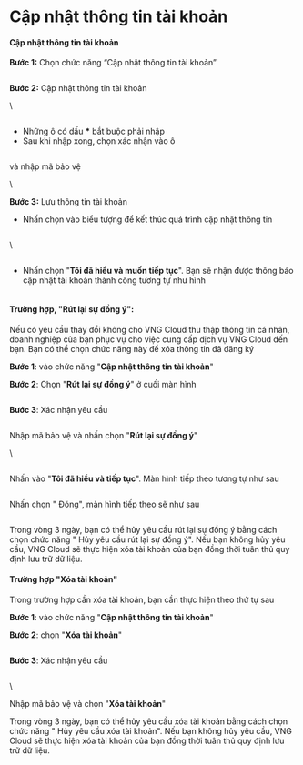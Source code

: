 # Cập nhật thông tin tài khoản



#### **Cập nhật thông tin tài khoản** <a href="#capnhatthongtintaikhoan-capnhatthongtintaikhoan" id="capnhatthongtintaikhoan-capnhatthongtintaikhoan"></a>

**Bước 1:** Chọn chức năng “Cập nhật thông tin tài khoản”



<figure><img src="https://docs.vngcloud.vn/download/attachments/31556041/image2023-10-17_15-6-12.png?version=1&#x26;modificationDate=1697529973000&#x26;api=v2" alt=""><figcaption></figcaption></figure>



**Bước 2:** Cập nhật thông tin tài khoản

\


<figure><img src="https://docs.vngcloud.vn/download/attachments/31556041/image2023-10-17_15-8-20.png?version=1&#x26;modificationDate=1697530101000&#x26;api=v2" alt=""><figcaption></figcaption></figure>

* Những ô có dấu **\*** bắt buộc phải nhập
* Sau khi nhập xong, chọn xác nhận vào ô

<figure><img src="https://docs.vngcloud.vn/download/attachments/31556041/image2021-6-24_17-33-22.png?version=1&#x26;modificationDate=1624530804000&#x26;api=v2" alt=""><figcaption></figcaption></figure>

và nhập mã bảo vệ&#x20;

\


**Bước 3:** Lưu thông tin tài khoản

*   Nhấn chọn vào biểu tượng   để kết thúc quá trình cập nhật thông tin

    <figure><img src="https://docs.vngcloud.vn/download/thumbnails/31556041/image2021-6-24_17-34-25.png?version=1&#x26;modificationDate=1624530867000&#x26;api=v2" alt=""><figcaption></figcaption></figure>

\


<figure><img src="https://docs.vngcloud.vn/download/attachments/31556041/image2023-10-17_15-20-51.png?version=1&#x26;modificationDate=1697530852000&#x26;api=v2" alt=""><figcaption></figcaption></figure>

* Nhấn chọn "**Tôi đã hiểu và muốn tiếp tục**". Bạn sẽ nhận được thông báo cập nhật tài khoản thành công tương tự như hình



<figure><img src="https://docs.vngcloud.vn/download/attachments/31556041/image2023-10-17_15-22-5.png?version=1&#x26;modificationDate=1697530926000&#x26;api=v2" alt=""><figcaption></figcaption></figure>



#### Trường hợp, "**Rút lại sự đồng ý**": <a href="#capnhatthongtintaikhoan-truonghop-rutlaisudongy" id="capnhatthongtintaikhoan-truonghop-rutlaisudongy"></a>

Nếu có yêu cầu thay đổi không cho VNG Cloud thu thập thông tin cá nhân, doanh nghiệp của bạn phục vụ cho việc cung cấp dịch vụ VNG Cloud đến bạn. Bạn có thể chọn chức năng này để xóa thông tin đã đăng ký

**Bước 1**: vào chức năng "**Cập nhật thông tin tài khoản**"

**Bước 2**: Chọn "**Rút lại sự đồng ý**" ở cuối màn hình

<figure><img src="https://docs.vngcloud.vn/download/attachments/31556041/image2023-10-17_15-27-26.png?version=1&#x26;modificationDate=1697531247000&#x26;api=v2" alt=""><figcaption></figcaption></figure>

**Bước 3**: Xác nhận yêu cầu

<figure><img src="https://docs.vngcloud.vn/download/attachments/31556041/image2023-10-17_15-28-48.png?version=1&#x26;modificationDate=1697531330000&#x26;api=v2" alt=""><figcaption></figcaption></figure>

Nhập mã bảo vệ và nhấn chọn "**Rút lại sự đồng ý**"

\


<figure><img src="https://docs.vngcloud.vn/download/attachments/31556041/image2023-10-17_15-28-4.png?version=1&#x26;modificationDate=1697531285000&#x26;api=v2" alt=""><figcaption></figcaption></figure>

Nhấn vào "**Tôi đã hiểu và tiếp tục**". Màn hình tiếp theo tương tự như sau

<figure><img src="https://docs.vngcloud.vn/download/attachments/31556041/image2023-10-17_16-50-31.png?version=1&#x26;modificationDate=1697536232000&#x26;api=v2" alt=""><figcaption></figcaption></figure>

Nhấn chọn " Đóng", màn hình tiếp theo sẽ như sau

&#x20;

<figure><img src="https://docs.vngcloud.vn/download/attachments/31556041/image2023-10-17_16-51-45.png?version=1&#x26;modificationDate=1697536306000&#x26;api=v2" alt=""><figcaption></figcaption></figure>

Trong vòng 3 ngày, bạn có thể hủy yêu cầu rút lại sự đồng ý bằng cách chọn chức năng " Hủy yêu cầu rút lại sự đồng ý". Nếu bạn không hủy yêu cầu, VNG Cloud sẽ thực hiện xóa tài khoản của bạn đồng thời tuân thủ quy định lưu trữ dữ liệu.&#x20;

#### Trường hợp "**Xóa tài khoản**" <a href="#capnhatthongtintaikhoan-truonghop-xoataikhoan" id="capnhatthongtintaikhoan-truonghop-xoataikhoan"></a>

Trong trường hợp cần xóa tài khoản, bạn cần thực hiện theo thứ tự sau

**Bước 1**: vào chức năng "**Cập nhật thông tin tài khoản**"

**Bước 2**: chọn "**Xóa tài khoản**"

<figure><img src="https://docs.vngcloud.vn/download/attachments/31556041/image2023-10-17_16-17-17.png?version=1&#x26;modificationDate=1697534238000&#x26;api=v2" alt=""><figcaption></figcaption></figure>

**Bước 3**: Xác nhận yêu cầu

<figure><img src="https://docs.vngcloud.vn/download/attachments/31556041/image2023-10-17_16-19-57.png?version=1&#x26;modificationDate=1697534398000&#x26;api=v2" alt=""><figcaption></figcaption></figure>

\


Nhập mã bảo vệ và chọn "**Xóa tài khoản**"

Trong vòng 3 ngày, bạn có thể hủy yêu cầu xóa tài khoản bằng cách chọn chức năng " Hủy yêu cầu xóa tài khoản". Nếu bạn không hủy yêu cầu, VNG Cloud sẽ thực hiện xóa tài khoản của bạn đồng thời tuân thủ quy định lưu trữ dữ liệu.&#x20;
